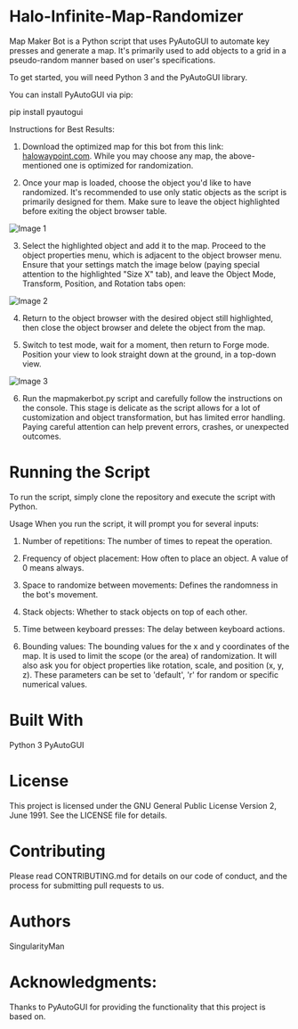 # Halo-Infinite-Map-Randomizer

Map Maker Bot is a Python script that uses PyAutoGUI to automate key presses and generate a map. It's primarily used to add objects to a grid in a pseudo-random manner based on user's specifications.

To get started, you will need Python 3 and the PyAutoGUI library.

You can install PyAutoGUI via pip:

pip install pyautogui

Instructions for Best Results:

1. Download the optimized map for this bot from this link: [halowaypoint.com](https://www.halowaypoint.com/halo-infinite/ugc/maps/2cc7880e-f7bb-4bb4-9c07-bbb6c6189a07). While you may choose any map, the above-mentioned one is optimized for randomization.

2. Once your map is loaded, choose the object you'd like to have randomized. It's recommended to use only static objects as the script is primarily designed for them. Make sure to leave the object highlighted before exiting the object browser table.

![Image 1](https://github.com/SingularityMan/Halo-Infinite-Map-Randomizer/blob/main/Halo%20Infinite%206_19_2023%209_13_19%20PM.png)

3. Select the highlighted object and add it to the map. Proceed to the object properties menu, which is adjacent to the object browser menu. Ensure that your settings match the image below (paying special attention to the highlighted "Size X" tab), and leave the Object Mode, Transform, Position, and Rotation tabs open:

![Image 2](https://github.com/SingularityMan/Halo-Infinite-Map-Randomizer/blob/main/Halo%20Infinite%206_19_2023%209_13_33%20PM.png)
  
4. Return to the object browser with the desired object still highlighted, then close the object browser and delete the object from the map.

5. Switch to test mode, wait for a moment, then return to Forge mode. Position your view to look straight down at the ground, in a top-down view.

![Image 3](https://github.com/SingularityMan/Halo-Infinite-Map-Randomizer/blob/main/Halo%20Infinite%206_19_2023%209_12_40%20PM.png)

6. Run the mapmakerbot.py script and carefully follow the instructions on the console. This stage is delicate as the script allows for a lot of customization and object transformation, but has limited error handling. Paying careful attention can help prevent errors, crashes, or unexpected outcomes.

# Running the Script

To run the script, simply clone the repository and execute the script with Python.

Usage
When you run the script, it will prompt you for several inputs:

1. Number of repetitions: The number of times to repeat the operation.

2. Frequency of object placement: How often to place an object. A value of 0 means always.

3. Space to randomize between movements: Defines the randomness in the bot's movement.

4. Stack objects: Whether to stack objects on top of each other.

5. Time between keyboard presses: The delay between keyboard actions.

6. Bounding values: The bounding values for the x and y coordinates of the map. It is used to limit the scope (or the area) of randomization.
It will also ask you for object properties like rotation, scale, and position (x, y, z). These parameters can be set to 'default', 'r' for random or specific numerical values.

# Built With
Python 3
PyAutoGUI

# License
This project is licensed under the GNU General Public License Version 2, June 1991. See the LICENSE file for details.

# Contributing
Please read CONTRIBUTING.md for details on our code of conduct, and the process for submitting pull requests to us.

# Authors
SingularityMan

# Acknowledgments:
Thanks to PyAutoGUI for providing the functionality that this project is based on.
